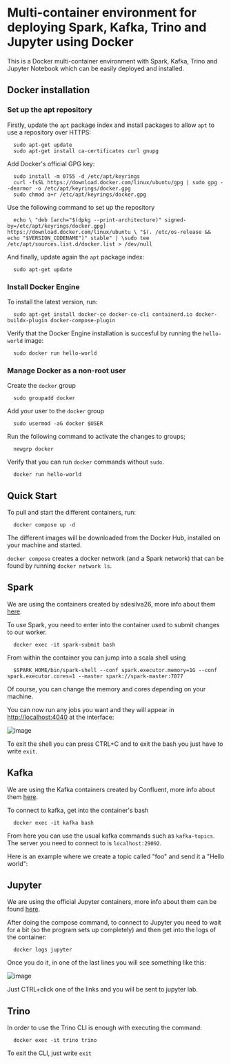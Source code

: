 # Multi-container environment for deploying Spark, Kafka, Trino and Jupyter using Docker

This is a Docker multi-container environment with Spark, Kafka, Trino and Jupyter Notebook which can be easily deployed and installed.


## Docker installation
### Set up the apt repository

Firstly, update the `apt` package index and install packages to allow `apt` to use a repository over HTTPS:

```
  sudo apt-get update
  sudo apt-get install ca-certificates curl gnupg
```

Add Docker's official GPG key:

```
  sudo install -m 0755 -d /etc/apt/keyrings
  curl -fsSL https://download.docker.com/linux/ubuntu/gpg | sudo gpg --dearmor -o /etc/apt/keyrings/docker.gpg
  sudo chmod a+r /etc/apt/keyrings/docker.gpg
```

Use the following command to set up the repository

```
  echo \ "deb [arch="$(dpkg --print-architecture)" signed-by=/etc/apt/keyrings/docker.gpg] https://download.docker.com/linux/ubuntu \ "$(. /etc/os-release && echo "$VERSION_CODENAME")" stable" | \sudo tee /etc/apt/sources.list.d/docker.list > /dev/null
```

And finally, update again the `apt` package index:

```
  sudo apt-get update
```
### Install Docker Engine

To install the latest version, run:
```
  sudo apt-get install docker-ce docker-ce-cli containerd.io docker-buildx-plugin docker-compose-plugin
```

Verify that the Docker Engine installation is succesful by running the `hello-world` image:
```
  sudo docker run hello-world
```
### Manage Docker as a non-root user

Create the `docker` group

```
  sudo groupadd docker
```

Add your user to the `docker` group
```
  sudo usermod -aG docker $USER
```

Run the following command to activate the changes to groups;
```
  newgrp docker
```

Verify that you can run `docker` commands without `sudo`.
```
  docker run hello-world
```


## Quick Start

To pull and start the different containers, run:

```
  docker compose up -d
```

The different images will be downloaded from the Docker Hub, installed on your machine and started.

`docker compose` creates a docker network (and a Spark network) that can be found by running `docker network ls`.


## Spark

We are using the containers created by sdesilva26, more info about them <a href="https://github.com/sdesilva26/docker-spark/blob/master/TUTORIAL.md">here</a>.

To use Spark, you need to enter into the container used to submit changes to our worker.

```
  docker exec -it spark-submit bash
```

From within the container you can jump into a scala shell using

```
  $SPARK_HOME/bin/spark-shell --conf spark.executor.memory=1G --conf spark.executor.cores=1 --master spark://spark-master:7077
```

Of course, you can change the memory and cores depending on your machine.

You can now run any jobs you want and they will appear in <a href="http://localhost:4040">http://localhost:4040</a> at the interface:

![image](https://github.com/Braisrg5/Spark-Kafka-Trino-Jupyter-Docker/assets/46173493/d486d04e-0f20-4565-84e2-492837c685aa)


To exit the shell you can press CTRL+C and to exit the bash you just have to write `exit`.


## Kafka

We are using the Kafka containers created by Confluent, more info about them <a href="https://docs.confluent.io/platform/current/installation/docker/installation.html">here</a>.

To connect to kafka, get into the container's bash
```
  docker exec -it kafka bash
```

From here you can use the usual kafka commands such as `kafka-topics`. The server you need to connect to is `localhost:29092`.

Here is an example where we create a topic called "foo" and send it a "Hello world":




## Jupyter

We are using the official Jupyter containers, more info about them can be found <a href="https://jupyter-docker-stacks.readthedocs.io/en/latest/">here</a>.

After doing the compose command, to connect to Jupyter you need to wait for a bit (so the program sets up completely) and then get into the logs of the container:
```
  docker logs jupyter
```

Once you do it, in one of the last lines you will see something like this:

![image](https://github.com/Braisrg5/Spark-Kafka-Trino-Jupyter-Docker/assets/46173493/a89916f7-6ce9-4583-90d0-3ad1b9a0d80b)

Just CTRL+click one of the links and you will be sent to jupyter lab.


## Trino

In order to use the Trino CLI is enough with executing the command:
```
  docker exec -it trino trino
```

To exit the CLI, just write `exit`
